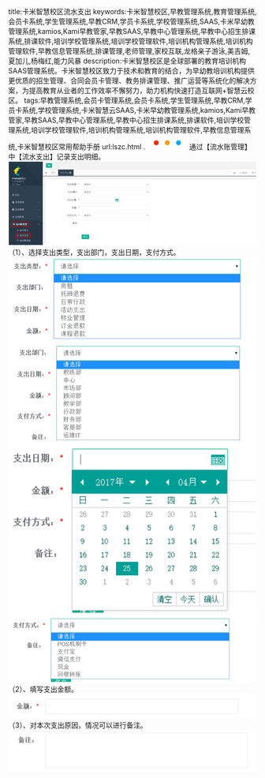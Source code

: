 title:卡米智慧校区流水支出
keywords:卡米智慧校区,早教管理系统,教育管理系统,会员卡系统,学生管理系统,早教CRM,学员卡系统,学校管理系统,SAAS,卡米早幼教管理系统,kamios,Kami早教管家,早教SAAS,早教中心管理系统,早教中心招生排课系统,排课软件,培训学校管理系统,培训学校管理软件,培训机构管理系统,培训机构管理软件,早教信息管理系统,排课管理,老师管理,家校互联,龙格亲子游泳,美吉姆,夏加儿,杨梅红,能力风暴
description:卡米智慧校区是全球部署的教育培训机构SAAS管理系统。卡米智慧校区致力于技术和教育的结合，为早幼教培训机构提供更优质的招生管理、合同会员卡管理、教务排课管理、推广运营等系统化的解决方案，为提高教育从业者的工作效率不懈努力，助力机构快速打造互联网+智慧云校区。
tags:早教管理系统,会员卡管理系统,会员卡系统,学生管理系统,早教CRM,学员卡系统,学校管理系统,卡米智慧云SAAS,卡米早幼教管理系统,kamios,Kami早教管家,早教SAAS,早教中心管理系统,早教中心招生排课系统,排课软件,培训学校管理系统,培训学校管理软件,培训机构管理系统,培训机构管理软件,早教信息管理系统,卡米智慧校区常用帮助手册
url:lszc.html
![](/基础数据设置/_image/2017-06-13-21-01-45.jpg)
通过【流水账管理】中【流水支出】记录支出明细。
![](./_image/2017-05-03-14-01-28.png)
（1）、选择支出类型，支出部门，支出日期，支付方式。
![](./_image/2017-05-03-14-01-41.png)
![](./_image/2017-05-03-14-01-47.png)
![](./_image/2017-05-03-14-01-52.png)
![](./_image/2017-05-03-14-01-56.png)
（2）、填写支出金额。
![](./_image/2017-05-03-14-02-19.png)（3）、对本次支出原因，情况可以进行备注。
![](./_image/2017-05-03-14-02-37.png)